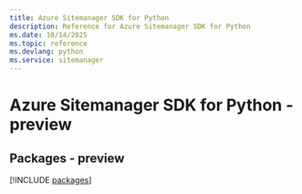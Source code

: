 ```yaml
---
title: Azure Sitemanager SDK for Python
description: Reference for Azure Sitemanager SDK for Python
ms.date: 10/14/2025
ms.topic: reference
ms.devlang: python
ms.service: sitemanager
---
```

# Azure Sitemanager SDK for Python - preview
## Packages - preview
[!INCLUDE [packages](sitemanager-index.md)]